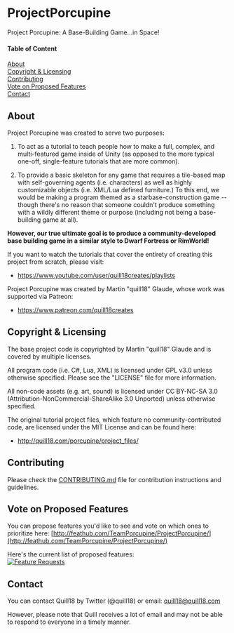 # ProjectPorcupine
Project Porcupine: A Base-Building Game...in Space!

#### Table of Content
[About](#about)  
[Copyright & Licensing](#copyright--licensing)  
[Contributing](#contributing)  
[Vote on Proposed Features](#vote-on-proposed-features)  
[Contact](#contact)  


## About

Project Porcupine was created to serve two purposes:

1. To act as a tutorial to teach people how to make a full,
  complex, and multi-featured game inside of Unity (as opposed
  to the more typical one-off, single-feature tutorials that
  are more common).

2. To provide a basic skeleton for any game that requires a
  tile-based map with self-governing agents (i.e. characters)
  as well as highly customizable objects (i.e. XML/Lua defined
  furniture.)  To this end, we would be making a program themed as
  a starbase-construction game -- though there's no reason that 
  someone couldn't produce something with a wildly different theme
  or purpose (including not being a base-building game at all).

**However, our true ultimate goal is to produce a community-developed
base building game in a similar style to Dwarf Fortress or RimWorld!**

If you want to watch the tutorials that cover the entirety of
creating this project from scratch, please visit:

 * <https://www.youtube.com/user/quill18creates/playlists>

Project Porcupine was created by Martin "quill18" Glaude, whose work
was supported via Patreon:

 * <https://www.patreon.com/quill18creates>

## Copyright & Licensing

The base project code is copyrighted by Martin "quill18" Glaude and
is covered by multiple licenses.

All program code (i.e. C#, Lua, XML) is licensed under GPL v3.0 unless otherwise
specified.  Please see the "LICENSE" file for more information.

All non-code assets (e.g. art, sound) is licensed under CC BY-NC-SA 3.0
(Attribution-NonCommercial-ShareAlike 3.0 Unported) unless otherwise specified.

The original tutorial project files, which feature no community-contributed code,
are licensed under the MIT License and can be found here:
 * <http://quill18.com/porcupine/project_files/>

## Contributing

Please check the [CONTRIBUTING.md](CONTRIBUTING.md) file for contribution instructions and guidelines.

## Vote on Proposed Features

You can propose features you'd like to see and vote on which ones to prioritize here:  [http://feathub.com/TeamPorcupine/ProjectPorcupine/](http://feathub.com/TeamPorcupine/ProjectPorcupine/)

Here's the current list of proposed features:  
[![Feature Requests](http://feathub.com/TeamPorcupine/ProjectPorcupine?format=svg)](http://feathub.com/TeamPorcupine/ProjectPorcupine)

## Contact

You can contact Quill18 by Twitter (@quill18) or email:
    quill18@quill18.com

However, please note that Quill receives a lot of email and may
not be able to respond to everyone in a timely manner.


